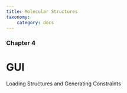 ```yaml
---
title: Molecular Structures
taxonomy:
    category: docs
---
```


### Chapter 4

# GUI

Loading Structures and Generating Constraints
